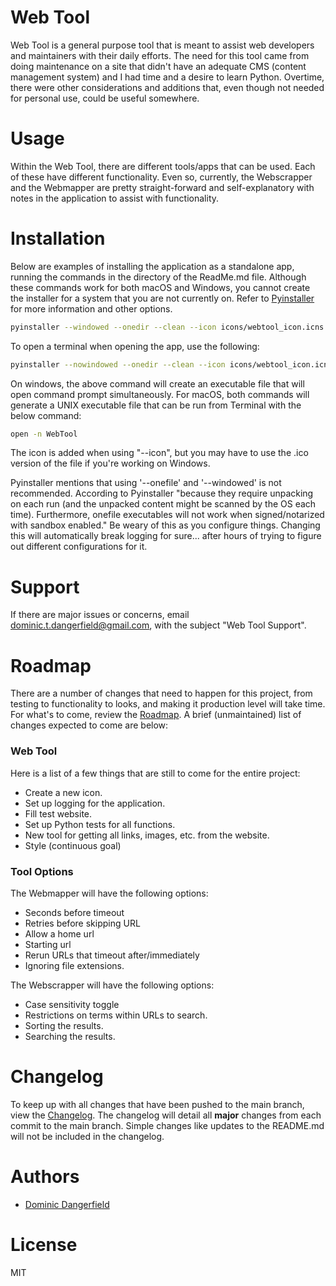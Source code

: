 # Web Tool

Web Tool is a general purpose tool that is meant to assist web developers and maintainers with their daily efforts. The 
need for this tool came from doing maintenance on a site that didn't have an adequate CMS (content management system) 
and I had time and a desire to learn Python. Overtime, there were other considerations and additions that, even though 
not needed for personal use, could be useful somewhere. 

# Usage

Within the Web Tool, there are different tools/apps that can be used. Each of these have different functionality. Even 
so, currently, the Webscrapper and the Webmapper are pretty straight-forward and self-explanatory with notes in the 
application to assist with functionality. 

# Installation

Below are examples of installing the application as a standalone app, running the commands in the directory of the 
ReadMe.md file. Although these commands work for both macOS and Windows, you cannot create the installer for a system 
that you are not currently on. Refer to [Pyinstaller](https://pyinstaller.org/en/stable/) for more information and other options.

```bash
pyinstaller --windowed --onedir --clean --icon icons/webtool_icon.icns --noconfirm --name WebTool webtool/main.py
```

To open a terminal when opening the app, use the following:

```bash
pyinstaller --nowindowed --onedir --clean --icon icons/webtool_icon.icns --noconfirm --name WebTool webtool/main.py
```

On windows, the above command will create an executable file that will open command prompt simultaneously. For macOS,
both commands will generate a UNIX executable file that can be run from Terminal with the below command: 

```bash
open -n WebTool
```

The icon is added when using "--icon", but you may have to use the .ico version of the file if you're working on Windows. 

Pyinstaller mentions that using '--onefile' and '--windowed' is not recommended. According to Pyinstaller "because they 
require unpacking on each run (and the unpacked content might be scanned by the OS each time). Furthermore, onefile 
executables will not work when signed/notarized with sandbox enabled." Be weary of this as you configure things. 
Changing this will automatically break logging for sure... after hours of trying to figure out different configurations 
for it.

# Support

If there are major issues or concerns, email [dominic.t.dangerfield@gmail.com](mailto:dominic.t.dangerfield@gmail.com), 
with the subject "Web Tool Support".

# Roadmap

There are a number of changes that need to happen for this project, from testing to functionality to looks, and making
it production level will take time. For what's to come, review the [Roadmap](https://github.com/dominictd92/web_tool/wiki/Roadmap). 
A brief (unmaintained) list of changes expected to come are below:


### Web Tool 

Here is a list of a few things that are still to come for the entire project:

- Create a new icon.
- Set up logging for the application.
- Fill test website. 
- Set up Python tests for all functions. 
- New tool for getting all links, images, etc. from the website.
- Style (continuous goal)

### Tool Options
The Webmapper will have the following options: 
- Seconds before timeout
- Retries before skipping URL 
- Allow a home url 
- Starting url
- Rerun URLs that timeout after/immediately 
- Ignoring file extensions. 

The Webscrapper will have the following options: 

- Case sensitivity toggle
- Restrictions on terms within URLs to search.
- Sorting the results. 
- Searching the results. 

# Changelog

To keep up with all changes that have been pushed to the main branch, view the [Changelog](https://github.com/dominictd92/web_tool/wiki/Changelog).
The changelog will detail all **major** changes from each commit to the main branch. Simple changes like updates to the README.md will not be 
included in the changelog. 

# Authors

- [Dominic Dangerfield](https://github.com/dominictd92)

# License

MIT
